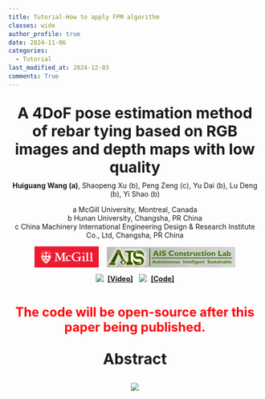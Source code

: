 ```yaml
---
title: Tutorial-How to apply FPM algorithm
classes: wide
author_profile: true
date: 2024-11-06
categories: 
  - Tutorial
last_modified_at: 2024-12-03
comments: True
---
```



<div style="text-align: center;">
  <p style="font-size: 30px; font-weight: bold; margin-bottom: 5px;">
    A 4DoF pose estimation method of rebar tying based on RGB images and depth maps with low quality<br/>
  </p>
  <p style="margin-top: 10px;"><strong>Huiguang Wang (a)</strong>, Shaopeng Xu (b), Peng Zeng (c), Yu Dai (b), Lu Deng (b), Yi Shao (b)</p>
  <p style="margin-top: 10px;">a McGill University, Montreal, Canada<br>b Hunan University, Changsha, PR China<br>c China Machinery International Engineering Design & Research Institute Co., Ltd, Changsha, PR China
</p>

  <div style="display: flex; justify-content: center; align-items: center; width: 400px; margin: 0 auto;">
    <a href="https://www.mcgill.ca/" target="_blank">
      <img src="/web_resources/McGill.png" style="width: 200px; height: auto; margin-bottom: 10px;" />
    </a>
    &nbsp;&nbsp;&nbsp;&nbsp;
    <a href="https://www.shao-lab.com/" target="_blank">
      <img src="/web_resources/AIS.png" style="width: 400px; height: auto; margin-bottom: 10px;" />
    </a>
  </div>

</div>




<div style="display: flex; justify-content: center; align-items: center;">
  <a href="https://youtu.be/-3JwZIYJyXY?si=GirI83uAahH1MXck"><img src="/web_resources\youtube.svg" style="max-width: 40px; height: auto;" /></a> &nbsp;&nbsp;<a href="https://youtu.be/-3JwZIYJyXY?si=GirI83uAahH1MXck"><strong>[Video]</strong></a>
  &nbsp;&nbsp;&nbsp;
  <a href="https://github.com/huiguangwang"><img src="/web_resources\github.svg" style="max-width: 30px; height: auto;" /></a> &nbsp;&nbsp;<a href="https://1drv.ms/u/c/665d3e10d9989786/EeHH7K-XhJJIpUaHAby9RhIBEIHyaNQ2sidEp4ZjjtvQvQ?e=hn6RAC"><strong>[Code]</strong></a>
</div>

<br>

<div style="text-align: center;">
  <p style="color: red; font-size: 25px; font-weight: bold;">
    The code will be open-source after this paper being published.
  </p>
</div>

<div style="text-align: center;">
  <p style="font-size: 30px; font-weight: bold;">
    Abstract
  </p>
</div>




<div style="display: flex; justify-content: center; align-items: center; margin: 0 auto;">
  <img src="/web_resources\post\4DOF_tying_pose\workStation.png" style="max-width: 100%; height: auto; margin-bottom: 10px;" />
</div>














